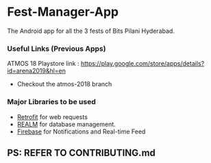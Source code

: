 # Fest-Manager-App
The Android app for all the 3 fests of Bits Pilani Hyderabad.

### Useful Links (Previous Apps)

ATMOS 18 Playstore link : https://play.google.com/store/apps/details?id=arena2019&hl=en
* Checkout the atmos-2018 branch 

### Major Libraries to be used

* [Retrofit](http://square.github.io/retrofit/) for web requests
* [REALM](https://realm.io/docs/java/latest/#getting-started) for database management.
* [Firebase](https://firebase.google.com/) for Notifications and Real-time Feed

## PS: REFER TO CONTRIBUTING.md
